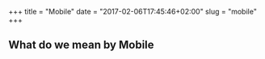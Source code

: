 +++
title = "Mobile"
date = "2017-02-06T17:45:46+02:00"
slug = "mobile"
+++

## What do we mean by Mobile

